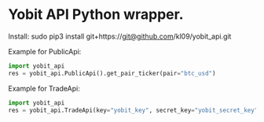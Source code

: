 
Yobit API Python wrapper.
=========================


Install: 
sudo pip3 install git+https://git@github.com/kl09/yobit_api.git


>

Example for PublicApi:

```python
import yobit_api
res = yobit_api.PublicApi().get_pair_ticker(pair="btc_usd")
```


>

Example for TradeApi:

```python
import yobit_api
res = yobit_api.TradeApi(key="yobit_key", secret_key="yobit_secret_key").get_info()
```